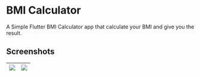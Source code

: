 
# BMI Calculator

A Simple Flutter BMI Calculator app that calculate your BMI and give you the result.


## Screenshots

| ![](https://github.com/AbanobZakria03/bmi_app/blob/master/screenshots/1.png?raw=true) | ![](https://github.com/AbanobZakria03/bmi_app/blob/master/screenshots/2.png?raw=true)  |
| :-------- | :------- |

  
